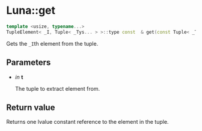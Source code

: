 # Luna::get

```c++
template <usize, typename...>
TupleElement< _I, Tuple< _Tys... > >::type const  & get(const Tuple< _Tys... > &t)
```

Gets the `_I`th element from the tuple. 



## Parameters
* *in* **t**

    The tuple to extract element from. 

## Return value
Returns one lvalue constant reference to the element in the tuple. 

